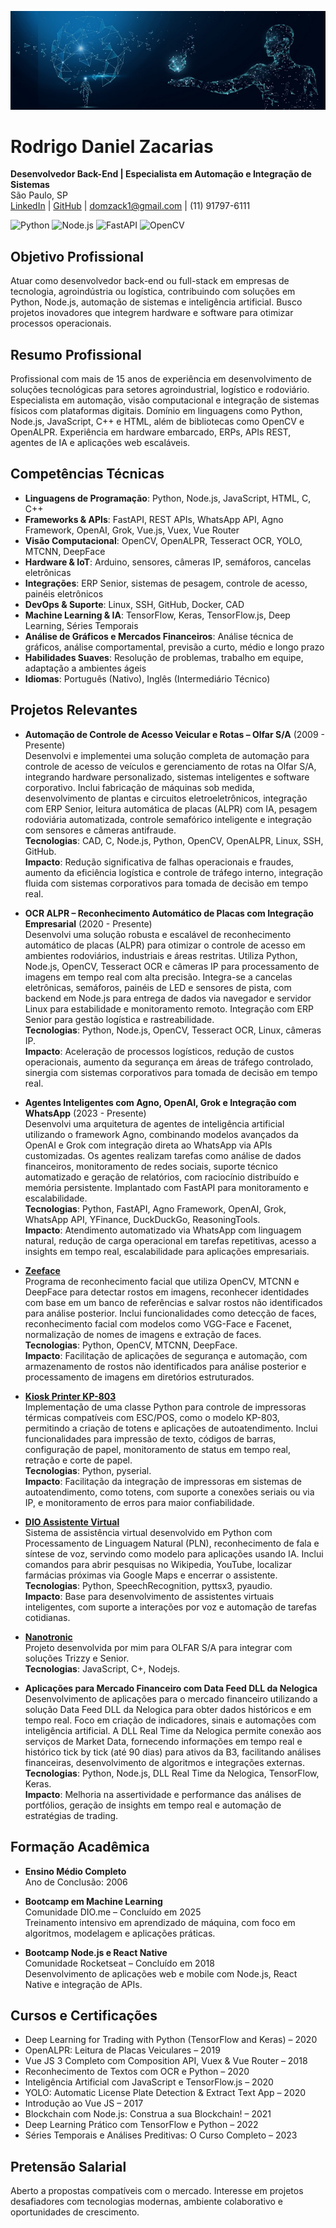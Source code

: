 ![Banner Rodrigo Zacarias](https://raw.githubusercontent.com/domzack/domzack/main/banner-ia.jpg)

# Rodrigo Daniel Zacarias

**Desenvolvedor Back-End | Especialista em Automação e Integração de Sistemas**  
São Paulo, SP  
[LinkedIn](https://linkedin.com/in/domzack) | [GitHub](https://github.com/domzack) | domzack1@gmail.com | (11) 91797-6111  

![Python](https://img.shields.io/badge/Python-3776AB?style=flat&logo=python) ![Node.js](https://img.shields.io/badge/Node.js-339933?style=flat&logo=node.js) ![FastAPI](https://img.shields.io/badge/FastAPI-009688?style=flat&logo=fastapi) ![OpenCV](https://img.shields.io/badge/OpenCV-5C3EE8?style=flat&logo=opencv)

## Objetivo Profissional

Atuar como desenvolvedor back-end ou full-stack em empresas de tecnologia, agroindústria ou logística, contribuindo com soluções em Python, Node.js, automação de sistemas e inteligência artificial. Busco projetos inovadores que integrem hardware e software para otimizar processos operacionais.

## Resumo Profissional

Profissional com mais de 15 anos de experiência em desenvolvimento de soluções tecnológicas para setores agroindustrial, logístico e rodoviário. Especialista em automação, visão computacional e integração de sistemas físicos com plataformas digitais. Domínio em linguagens como Python, Node.js, JavaScript, C++ e HTML, além de bibliotecas como OpenCV e OpenALPR. Experiência em hardware embarcado, ERPs, APIs REST, agentes de IA e aplicações web escaláveis.

## Competências Técnicas

- **Linguagens de Programação**: Python, Node.js, JavaScript, HTML, C, C++  
- **Frameworks & APIs**: FastAPI, REST APIs, WhatsApp API, Agno Framework, OpenAI, Grok, Vue.js, Vuex, Vue Router  
- **Visão Computacional**: OpenCV, OpenALPR, Tesseract OCR, YOLO, MTCNN, DeepFace  
- **Hardware & IoT**: Arduino, sensores, câmeras IP, semáforos, cancelas eletrônicas  
- **Integrações**: ERP Senior, sistemas de pesagem, controle de acesso, painéis eletrônicos  
- **DevOps & Suporte**: Linux, SSH, GitHub, Docker, CAD  
- **Machine Learning & IA**: TensorFlow, Keras, TensorFlow.js, Deep Learning, Séries Temporais  
- **Análise de Gráficos e Mercados Financeiros**: Análise técnica de gráficos, análise comportamental, previsão a curto, médio e longo prazo  
- **Habilidades Suaves**: Resolução de problemas, trabalho em equipe, adaptação a ambientes ágeis  
- **Idiomas**: Português (Nativo), Inglês (Intermediário Técnico)  

## Projetos Relevantes

- **Automação de Controle de Acesso Veicular e Rotas – Olfar S/A** (2009 - Presente)  
  Desenvolvi e implementei uma solução completa de automação para controle de acesso de veículos e gerenciamento de rotas na Olfar S/A, integrando hardware personalizado, sistemas inteligentes e software corporativo. Inclui fabricação de máquinas sob medida, desenvolvimento de plantas e circuitos eletroeletrônicos, integração com ERP Senior, leitura automática de placas (ALPR) com IA, pesagem rodoviária automatizada, controle semafórico inteligente e integração com sensores e câmeras antifraude.  
  **Tecnologias**: CAD, C, Node.js, Python, OpenCV, OpenALPR, Linux, SSH, GitHub.  
  **Impacto**: Redução significativa de falhas operacionais e fraudes, aumento da eficiência logística e controle de tráfego interno, integração fluida com sistemas corporativos para tomada de decisão em tempo real.  

- **OCR ALPR – Reconhecimento Automático de Placas com Integração Empresarial** (2020 - Presente)  
  Desenvolvi uma solução robusta e escalável de reconhecimento automático de placas (ALPR) para otimizar o controle de acesso em ambientes rodoviários, industriais e áreas restritas. Utiliza Python, Node.js, OpenCV, Tesseract OCR e câmeras IP para processamento de imagens em tempo real com alta precisão. Integra-se a cancelas eletrônicas, semáforos, painéis de LED e sensores de pista, com backend em Node.js para entrega de dados via navegador e servidor Linux para estabilidade e monitoramento remoto. Integração com ERP Senior para gestão logística e rastreabilidade.  
  **Tecnologias**: Python, Node.js, OpenCV, Tesseract OCR, Linux, câmeras IP.  
  **Impacto**: Aceleração de processos logísticos, redução de custos operacionais, aumento da segurança em áreas de tráfego controlado, sinergia com sistemas corporativos para tomada de decisão em tempo real.  

- **Agentes Inteligentes com Agno, OpenAI, Grok e Integração com WhatsApp** (2023 - Presente)  
  Desenvolvi uma arquitetura de agentes de inteligência artificial utilizando o framework Agno, combinando modelos avançados da OpenAI e Grok com integração direta ao WhatsApp via APIs customizadas. Os agentes realizam tarefas como análise de dados financeiros, monitoramento de redes sociais, suporte técnico automatizado e geração de relatórios, com raciocínio distribuído e memória persistente. Implantado com FastAPI para monitoramento e escalabilidade.  
  **Tecnologias**: Python, FastAPI, Agno Framework, OpenAI, Grok, WhatsApp API, YFinance, DuckDuckGo, ReasoningTools.  
  **Impacto**: Atendimento automatizado via WhatsApp com linguagem natural, redução de carga operacional em tarefas repetitivas, acesso a insights em tempo real, escalabilidade para aplicações empresariais.  

- **[Zeeface](https://github.com/domzack/zeeface)**  
  Programa de reconhecimento facial que utiliza OpenCV, MTCNN e DeepFace para detectar rostos em imagens, reconhecer identidades com base em um banco de referências e salvar rostos não identificados para análise posterior. Inclui funcionalidades como detecção de faces, reconhecimento facial com modelos como VGG-Face e Facenet, normalização de nomes de imagens e extração de faces.  
  **Tecnologias**: Python, OpenCV, MTCNN, DeepFace.  
  **Impacto**: Facilitação de aplicações de segurança e automação, com armazenamento de rostos não identificados para análise posterior e processamento de imagens em diretórios estruturados.  

- **[Kiosk Printer KP-803](https://github.com/domzack/kiosk_printer_kp-803)**  
  Implementação de uma classe Python para controle de impressoras térmicas compatíveis com ESC/POS, como o modelo KP-803, permitindo a criação de totens e aplicações de autoatendimento. Inclui funcionalidades para impressão de texto, códigos de barras, configuração de papel, monitoramento de status em tempo real, retração e corte de papel.  
  **Tecnologias**: Python, pyserial.  
  **Impacto**: Facilitação da integração de impressoras em sistemas de autoatendimento, como totens, com suporte a conexões seriais ou via IP, e monitoramento de erros para maior confiabilidade.  

- **[DIO Assistente Virtual](https://github.com/domzack/dio-assistente-virtual)**  
  Sistema de assistência virtual desenvolvido em Python com Processamento de Linguagem Natural (PLN), reconhecimento de fala e síntese de voz, servindo como modelo para aplicações usando IA. Inclui comandos para abrir pesquisas no Wikipedia, YouTube, localizar farmácias próximas via Google Maps e encerrar o assistente.  
  **Tecnologias**: Python, SpeechRecognition, pyttsx3, pyaudio.  
  **Impacto**: Base para desenvolvimento de assistentes virtuais inteligentes, com suporte a interações por voz e automação de tarefas cotidianas.  

- **[Nanotronic](https://github.com/domzack/nanotronic)**  
  Projeto desenvolvida por mim para OLFAR S/A para integrar com soluções Trizzy e Senior.  
  **Tecnologias**: JavaScript, C+, Nodejs.  

- **Aplicações para Mercado Financeiro com Data Feed DLL da Nelogica**  
  Desenvolvimento de aplicações para o mercado financeiro utilizando a solução Data Feed DLL da Nelogica para obter dados históricos e em tempo real. Foco em criação de indicadores, sinais e automações com inteligência artificial. A DLL Real Time da Nelogica permite conexão aos serviços de Market Data, fornecendo informações em tempo real e histórico tick by tick (até 90 dias) para ativos da B3, facilitando análises financeiras, desenvolvimento de algoritmos e integrações externas.  
  **Tecnologias**: Python, Node.js, DLL Real Time da Nelogica, TensorFlow, Keras.  
  **Impacto**: Melhoria na assertividade e performance das análises de portfólios, geração de insights em tempo real e automação de estratégias de trading.  

## Formação Acadêmica

- **Ensino Médio Completo**  
  Ano de Conclusão: 2006  

- **Bootcamp em Machine Learning**  
  Comunidade DIO.me – Concluído em 2025  
  Treinamento intensivo em aprendizado de máquina, com foco em algoritmos, modelagem e aplicações práticas.  

- **Bootcamp Node.js e React Native**  
  Comunidade Rocketseat – Concluído em 2018  
  Desenvolvimento de aplicações web e mobile com Node.js, React Native e integração de APIs.  

## Cursos e Certificações

- Deep Learning for Trading with Python (TensorFlow and Keras) – 2020  
- OpenALPR: Leitura de Placas Veiculares – 2019  
- Vue JS 3 Completo com Composition API, Vuex & Vue Router – 2018  
- Reconhecimento de Textos com OCR e Python – 2020  
- Inteligência Artificial com JavaScript e TensorFlow.js – 2020  
- YOLO: Automatic License Plate Detection & Extract Text App – 2020  
- Introdução ao Vue JS – 2017  
- Blockchain com Node.js: Construa a sua Blockchain! – 2021  
- Deep Learning Prático com TensorFlow e Python – 2022  
- Séries Temporais e Análises Preditivas: O Curso Completo – 2023  

## Pretensão Salarial

Aberto a propostas compatíveis com o mercado. Interesse em projetos desafiadores com tecnologias modernas, ambiente colaborativo e oportunidades de crescimento.